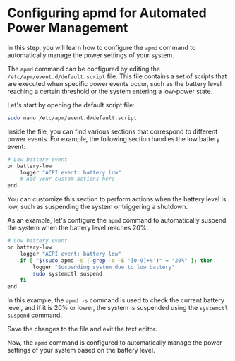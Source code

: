 # Configuring apmd for Automated Power Management

In this step, you will learn how to configure the `apmd` command to automatically manage the power settings of your system.

The `apmd` command can be configured by editing the `/etc/apm/event.d/default.script` file. This file contains a set of scripts that are executed when specific power events occur, such as the battery level reaching a certain threshold or the system entering a low-power state.

Let's start by opening the default script file:

```bash
sudo nano /etc/apm/event.d/default.script
```

Inside the file, you can find various sections that correspond to different power events. For example, the following section handles the low battery event:

```bash
# Low battery event
on battery-low
    logger "ACPI event: battery low"
    # Add your custom actions here
end
```

You can customize this section to perform actions when the battery level is low, such as suspending the system or triggering a shutdown.

As an example, let's configure the `apmd` command to automatically suspend the system when the battery level reaches 20%:

```bash
# Low battery event
on battery-low
    logger "ACPI event: battery low"
    if [ "$(sudo apmd -s | grep -o -E '[0-9]+%')" = "20%" ]; then
        logger "Suspending system due to low battery"
        sudo systemctl suspend
    fi
end
```

In this example, the `apmd -s` command is used to check the current battery level, and if it is 20% or lower, the system is suspended using the `systemctl suspend` command.

Save the changes to the file and exit the text editor.

Now, the `apmd` command is configured to automatically manage the power settings of your system based on the battery level.
